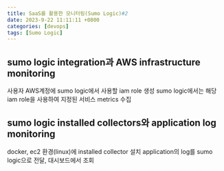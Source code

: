 ```yaml
---
title: SaaS를 활용한 모니터링(Sumo Logic)#2
date: 2023-9-22 11:11:11 +0800
categories: [devops]
tags: [Sumo Logic]
---
```


## sumo logic integration과 AWS infrastructure monitoring

사용자 AWS계정에 sumo logic에서 사용할 iam role 생성
sumo logic에서는 해당 iam role을 사용하여 지정된 서비스 metrics 수집

## sumo logic installed collectors와 application log monitoring

docker, ec2 환경(linux)에 installed collector 설치
application의 log를 sumo logic으로 전달, 대시보드에서 조회
